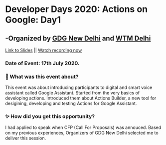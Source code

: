 # Developer Days 2020: Actions on Google: Day1 
## -Organized by [GDG New Delhi](http://gdgnewdelhi.github.io/) and [WTM Delhi](http://gdgnewdelhi.github.io/)

[Link to Slides](https://speakerdeck.com/nimeshs17/actions-builder-101) || [Watch recording now](https://www.youtube.com/watch?v=W25_5eegl1I)

### Date of Event: 17th July 2020.

### 🤔 What was this event about?
This event was about introducing participants to digital and smart voice assistant called Google Assistant. Started from the very basics of developing actions. Introduced them about Actions Builder, a new tool for desigining, developing and testing Actions for Google Assistant.

### ✨ How did you get this opportunity?
I had applied to speak when CFP (Call For Proposals) was annouced. Based on my previous experiences, Organizers of GDG New Delhi selected me to deliver this session.


